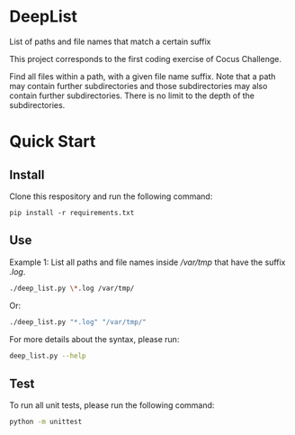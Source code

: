 # DeepList
List of paths and file names that match a certain suffix

This project corresponds to the first coding exercise of Cocus Challenge.

Find all files within a path, with a given file name suffix. Note that a path may contain further subdirectories and 
those subdirectories may also contain further subdirectories. There is no limit to the depth of the subdirectories.

# Quick Start

## Install

Clone this respository and run the following command:

```basg
pip install -r requirements.txt
```

## Use

Example 1: List all paths and file names inside _/var/tmp_ that have the suffix _.log_.

```bash
./deep_list.py \*.log /var/tmp/
```

Or:

```bash
./deep_list.py "*.log" "/var/tmp/"
```

For more details about the syntax, please run:

```bash
deep_list.py --help
```

## Test

To run all unit tests, please run the following command:

```bash
python -m unittest
```